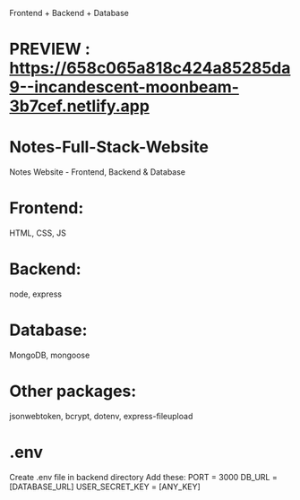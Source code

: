Frontend + Backend + Database
# PREVIEW : https://658c065a818c424a85285da9--incandescent-moonbeam-3b7cef.netlify.app

# Notes-Full-Stack-Website
 Notes Website - Frontend, Backend & Database
# Frontend: 
  HTML, CSS, JS
# Backend:
  node, express
# Database:
   MongoDB, mongoose
# Other packages:
   jsonwebtoken, bcrypt, dotenv, express-fileupload
# .env
  Create .env file in backend directory
  Add these: 
           PORT = 3000
           DB_URL = [DATABASE_URL]
           USER_SECRET_KEY = [ANY_KEY]
